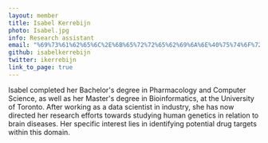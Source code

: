 ```yaml
---
layout: member
title: Isabel Kerrebijn
photo: Isabel.jpg
info: Research assistant
email: "%69%73%61%62%65%6C%2E%6B%65%72%72%65%62%69%6A%6E%40%75%74%6F%72%6F%6E%74%6F%2E%63%61"
github: isabelkerrebijn
twitter: ikerrebijn
link_to_page: true
---
```

Isabel completed her Bachelor's degree in Pharmacology and Computer Science, as well as her Master's degree in Bioinformatics, at the University of Toronto. After working as a data scientist in industry, she has now directed her research efforts towards studying human genetics in relation to brain diseases. Her specific interest lies in identifying potential drug targets within this domain.
